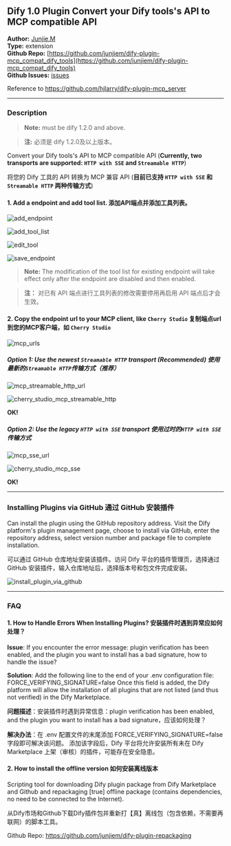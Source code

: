 ## Dify 1.0 Plugin Convert your Dify tools's API to MCP compatible API

**Author:** [Junjie.M](https://github.com/junjiem)   
**Type:** extension   
**Github Repo:** [https://github.com/junjiem/dify-plugin-mcp_compat_dify_tools](https://github.com/junjiem/dify-plugin-mcp_compat_dify_tools)   
**Github Issues:** [issues](https://github.com/junjiem/dify-plugin-mcp_compat_dify_tools/issues)  


Reference to https://github.com/hjlarry/dify-plugin-mcp_server


---


### Description

> **Note:** must be dify 1.2.0 and above.

> **注:** 必须是 dify 1.2.0及以上版本。

Convert your Dify tools's API to MCP compatible API (**Currently, two transports are supported: `HTTP with SSE` and `Streamable HTTP`**)

将您的 Dify 工具的 API 转换为 MCP 兼容 API (**目前已支持 `HTTP with SSE` 和 `Streamable HTTP` 两种传输方式**)


#### 1. Add a endpoint and add tool list. 添加API端点并添加工具列表。

![add_endpoint](./_assets/add_endpoint.png)

![add_tool_list](./_assets/add_tool_list.png)

![edit_tool](./_assets/edit_tool.png)

![save_endpoint](./_assets/save_endpoint.png)

> **Note:** The modification of the tool list for existing endpoint will take effect only after the endpoint are disabled and then enabled.

> **注：** 对已有 API 端点进行工具列表的修改需要停用再启用 API 端点后才会生效。


#### 2. Copy the endpoint url to your MCP client, like `Cherry Studio`  复制端点url到您的MCP客户端，如 `Cherry Studio`

![mcp_urls](./_assets/mcp_urls.png)


##### **Option 1:** Use the newest `Streamable HTTP` transport (**Recommended**)  使用最新的`Streamable HTTP`传输方式（**推荐**）

![mcp_streamable_http_url](./_assets/mcp_streamable_http_url.png)

![cherry_studio_mcp_streamable_http](./_assets/cherry_studio_mcp_streamable_http.png)

**OK!**


##### **Option 2:** Use the legacy `HTTP with SSE` transport  使用过时的`HTTP with SSE`传输方式

![mcp_sse_url](./_assets/mcp_sse_url.png)

![cherry_studio_mcp_sse](./_assets/cherry_studio_mcp_sse.png)

**OK!**



---



### Installing Plugins via GitHub  通过 GitHub 安装插件

Can install the plugin using the GitHub repository address. Visit the Dify platform's plugin management page, choose to install via GitHub, enter the repository address, select version number and package file to complete installation.

可以通过 GitHub 仓库地址安装该插件。访问 Dify 平台的插件管理页，选择通过 GitHub 安装插件，输入仓库地址后，选择版本号和包文件完成安装。

![install_plugin_via_github](_assets/install_plugin_via_github.png)



---



### FAQ

#### 1. How to Handle Errors When Installing Plugins? 安装插件时遇到异常应如何处理？

**Issue**: If you encounter the error message: plugin verification has been enabled, and the plugin you want to install has a bad signature, how to handle the issue?

**Solution**: Add the following line to the end of your .env configuration file: FORCE_VERIFYING_SIGNATURE=false
Once this field is added, the Dify platform will allow the installation of all plugins that are not listed (and thus not verified) in the Dify Marketplace.

**问题描述**：安装插件时遇到异常信息：plugin verification has been enabled, and the plugin you want to install has a bad signature，应该如何处理？

**解决办法**：在 .env 配置文件的末尾添加 FORCE_VERIFYING_SIGNATURE=false 字段即可解决该问题。
添加该字段后，Dify 平台将允许安装所有未在 Dify Marketplace 上架（审核）的插件，可能存在安全隐患。


#### 2. How to install the offline version 如何安装离线版本

Scripting tool for downloading Dify plugin package from Dify Marketplace and Github and repackaging [true] offline package (contains dependencies, no need to be connected to the Internet).

从Dify市场和Github下载Dify插件包并重新打【真】离线包（包含依赖，不需要再联网）的脚本工具。

Github Repo: https://github.com/junjiem/dify-plugin-repackaging

